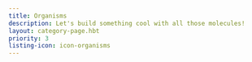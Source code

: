 ```yaml
---
title: Organisms
description: Let's build something cool with all those molecules!
layout: category-page.hbt
priority: 3
listing-icon: icon-organisms
---
```

